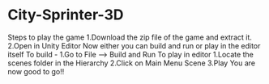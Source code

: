 # City-Sprinter-3D

Steps to play the game
1.Download the zip file of the game and extract it.
2.Open in Unity Editor
Now either you can build and run or play in the editor itself
To build -
1.Go to File -->  Build and Run
To play in editor 
1.Locate the scenes folder in the Hierarchy 
2.Click on Main Menu Scene
3.Play
You are now good to go!!
